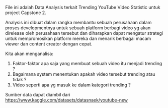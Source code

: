 File ini adalah Data Analysis terkait Trending YouTube Video Statistic untuk project Capstone 2.

Analysis ini dibuat dalam rangka membantu sebuah perusahaan dalam proses developmentnya untuk sebuah platform berbagi video yg akan direlease oleh perusahaan tersebut dan diharapkan dapat mengatur strategi untuk mempromosikan platform mereka dan menarik berbagai macam viewer dan content creator dengan cepat.

Kita akan menganalisa:
  1. Faktor-faktor apa saja yang membuat sebuah video itu menjadi trending ?
  2. Bagaimana system menentukan apakah video tersebut trending atau tidak ?
  3. Video seperti apa yg masuk ke dalam kategori trending ?

Sumber data dapat diambil dari https://www.kaggle.com/datasets/datasnaek/youtube-new
